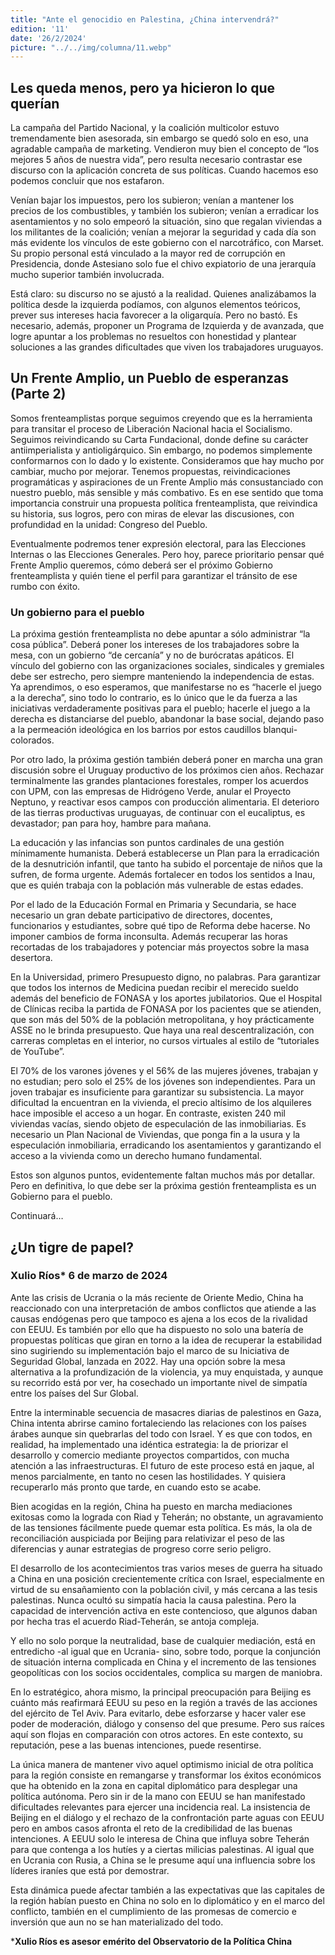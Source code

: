 ```yaml
---
title: "Ante el genocidio en Palestina, ¿China intervendrá?"
edition: '11'
date: '26/2/2024'
picture: "../../img/columna/11.webp"
---
```

## Les queda menos, pero ya hicieron lo que querían

La campaña del Partido Nacional, y la coalición multicolor estuvo tremendamente bien asesorada, sin embargo se quedó solo en eso, una agradable campaña de marketing. Vendieron muy bien el concepto de “los mejores 5 años de nuestra vida”, pero resulta necesario contrastar ese discurso con la aplicación concreta de sus políticas. Cuando hacemos eso podemos concluir que nos estafaron.

Venían bajar los impuestos, pero los subieron; venían a mantener los precios de los combustibles, y también los subieron; venían a erradicar los asentamientos y no solo empeoró la situación, sino que regalan viviendas a los militantes de la coalición; venían a mejorar la seguridad y cada día son más evidente los vínculos de este gobierno con el narcotráfico, con Marset. Su propio personal está vinculado a la mayor red de corrupción en Presidencia, donde Astesiano solo fue el chivo expiatorio de una jerarquía mucho superior también involucrada.

Está claro: su discurso no se ajustó a la realidad. Quienes analizábamos la política desde la izquierda podíamos, con algunos elementos teóricos, prever sus intereses hacia favorecer a la oligarquía. Pero no bastó. Es necesario, además, proponer un Programa de Izquierda y de avanzada, que logre apuntar a los problemas no resueltos con honestidad y plantear soluciones a las grandes dificultades que viven los trabajadores uruguayos.


## Un Frente Amplio, un Pueblo de esperanzas (Parte 2)

Somos frenteamplistas porque seguimos creyendo que es la herramienta para transitar el proceso de Liberación Nacional hacia el Socialismo. Seguimos reivindicando su Carta Fundacional, donde define su carácter antiimperialista y antioligárquico. Sin embargo, no podemos simplemente conformarnos con lo dado y lo existente. Consideramos que hay mucho por cambiar, mucho por mejorar. Tenemos propuestas, reivindicaciones programáticas y aspiraciones de un Frente Amplio más consustanciado con nuestro pueblo, más sensible y más combativo. Es en ese sentido que toma importancia construir una propuesta política frenteamplista, que reivindica su historia, sus logros, pero con miras de elevar las discusiones, con profundidad en la unidad: Congreso del Pueblo.

Eventualmente podremos tener expresión electoral, para las Elecciones Internas o las Elecciones Generales. Pero hoy, parece prioritario pensar qué Frente Amplio queremos, cómo deberá ser el próximo Gobierno frenteamplista y quién tiene el perfil para garantizar el tránsito de ese rumbo con éxito.


### Un gobierno para el pueblo

La próxima gestión frenteamplista no debe apuntar a sólo administrar “la cosa pública”. Deberá poner los intereses de los trabajadores sobre la mesa, con un gobierno “de cercanía” y no de burócratas apáticos. El vínculo del gobierno con las organizaciones sociales, sindicales y gremiales debe ser estrecho, pero siempre manteniendo la independencia de estas. Ya aprendimos, o eso esperamos, que manifestarse no es “hacerle el juego a la derecha”, sino todo lo contrario, es lo único que le da fuerza a las iniciativas verdaderamente positivas para el pueblo; hacerle el juego a la derecha es distanciarse del pueblo, abandonar la base social, dejando paso a la permeación ideológica en los barrios por estos caudillos blanqui-colorados.

Por otro lado, la próxima gestión también deberá poner en marcha una gran discusión sobre el Uruguay productivo de los próximos cien años. Rechazar terminalmente las grandes plantaciones forestales, romper los acuerdos con UPM, con las empresas de Hidrógeno Verde, anular el Proyecto Neptuno, y reactivar esos campos con producción alimentaria. El deterioro de las tierras productivas uruguayas, de continuar con el eucaliptus, es devastador; pan para hoy, hambre para mañana.

La educación y las infancias son puntos cardinales de una gestión mínimamente humanista. Deberá establecerse un Plan para la erradicación de la desnutrición infantil, que tanto ha subido el porcentaje de niños que la sufren, de forma urgente. Además fortalecer en todos los sentidos a Inau, que es quién trabaja con la población más vulnerable de estas edades.

Por el lado de la Educación Formal en Primaria y Secundaria, se hace necesario un gran debate participativo de directores, docentes, funcionarios y estudiantes, sobre qué tipo de Reforma debe hacerse. No imponer cambios de forma inconsulta. Además recuperar las horas recortadas de los trabajadores y potenciar más proyectos sobre la masa desertora.

En la Universidad, primero Presupuesto digno, no palabras. Para garantizar que todos los internos de Medicina puedan recibir el merecido sueldo además del beneficio de FONASA y los aportes jubilatorios. Que el Hospital de Clínicas reciba la partida de FONASA por los pacientes que se atienden, que son más del 50% de la población metropolitana, y hoy prácticamente ASSE no le brinda presupuesto. Que haya una real descentralización, con carreras completas en el interior, no cursos virtuales al estilo de “tutoriales de YouTube”.

El 70% de los varones jóvenes y el 56% de las mujeres jóvenes, trabajan y no estudian; pero solo el 25% de los jóvenes son independientes. Para un joven trabajar es insuficiente para garantizar su subsistencia. La mayor dificultad la encuentran en la vivienda, el precio altísimo de los alquileres hace imposible el acceso a un hogar. En contraste, existen 240 mil viviendas vacías, siendo objeto de especulación de las inmobiliarias. Es necesario un Plan Nacional de Viviendas, que ponga fin a la usura y la especulación inmobiliaria, erradicando los asentamientos y garantizando el acceso a la vivienda como un derecho humano fundamental.

Estos son algunos puntos, evidentemente faltan muchos más por detallar. Pero en definitiva, lo que debe ser la próxima gestión frenteamplista es un Gobierno para el pueblo.

Continuará…


## ¿Un tigre de papel?


### Xulio Ríos*    6 de marzo de 2024

Ante las crisis de Ucrania o la más reciente de Oriente Medio, China ha reaccionado con una interpretación de ambos conflictos que atiende a las causas endógenas pero que tampoco es ajena a los ecos de la rivalidad con EEUU. Es también por ello que ha dispuesto no solo una batería de propuestas políticas que giran en torno a la idea de recuperar la estabilidad sino sugiriendo su implementación bajo el marco de su Iniciativa de Seguridad Global, lanzada en 2022. Hay una opción sobre la mesa alternativa a la profundización de la violencia, ya muy enquistada, y aunque su recorrido está por ver, ha cosechado un importante nivel de simpatía entre los países del Sur Global.

Entre la interminable secuencia de masacres diarias de palestinos en Gaza, China intenta abrirse camino fortaleciendo las relaciones con los países árabes aunque sin quebrarlas del todo con Israel. Y es que con todos, en realidad, ha implementado una idéntica estrategia: la de priorizar el desarrollo y comercio mediante proyectos compartidos, con mucha atención a las infraestructuras. El futuro de este proceso está en jaque, al menos parcialmente, en tanto no cesen las hostilidades. Y quisiera recuperarlo más pronto que tarde, en cuando esto se acabe.

Bien acogidas en la región, China ha puesto en marcha mediaciones exitosas como la lograda con Riad y Teherán; no obstante, un agravamiento de las tensiones fácilmente puede quemar esta política. Es más, la ola de reconciliación auspiciada por Beijing para relativizar el peso de las diferencias y aunar estrategias de progreso corre serio peligro.

El desarrollo de los acontecimientos tras varios meses de guerra ha situado a China en una posición crecientemente crítica con Israel, especialmente en virtud de su ensañamiento con la población civil, y más cercana a las tesis palestinas. Nunca ocultó su simpatía hacia la causa palestina. Pero la capacidad de intervención activa en este contencioso, que algunos daban por hecha tras el acuerdo Riad-Teherán, se antoja compleja.

Y ello no solo porque la neutralidad, base de cualquier mediación, está en entredicho -al igual que en Ucrania- sino, sobre todo, porque la conjunción de situación interna complicada en China y el incremento de las tensiones geopolíticas con los socios occidentales, complica su margen de maniobra.

En lo estratégico, ahora mismo, la principal preocupación para Beijing es cuánto más reafirmará EEUU su peso en la región a través de las acciones del ejército de Tel Aviv. Para evitarlo, debe esforzarse y hacer valer ese poder de moderación, diálogo y consenso del que presume. Pero sus raíces aquí son flojas en comparación con otros actores. En este contexto, su reputación, pese a las buenas intenciones, puede resentirse.

La única manera de mantener vivo aquel optimismo inicial de otra política para la región consiste en remangarse y transformar los éxitos económicos que ha obtenido en la zona en capital diplomático para desplegar una política autónoma. Pero sin ir de la mano con EEUU se han manifestado dificultades relevantes para ejercer una incidencia real. La insistencia de Beijing en el diálogo y el rechazo de la confrontación parte aguas con EEUU pero en ambos casos afronta el reto de la credibilidad de las buenas intenciones. A EEUU solo le interesa de China que influya sobre Teherán para que contenga a los hutíes y a ciertas milicias palestinas. Al igual que en Ucrania con Rusia, a China se le presume aquí una influencia sobre los líderes iraníes que está por demostrar.

Esta dinámica puede afectar también a las expectativas que las capitales de la región habían puesto en China no solo en lo diplomático y en el marco del conflicto, también en el cumplimiento de las promesas de comercio e inversión que aun no se han materializado del todo.

***Xulio Ríos es asesor emérito del Observatorio de la Política China**